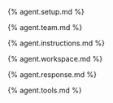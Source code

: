 {% agent.setup.md %}

{% agent.team.md %}

{% agent.instructions.md %}

{% agent.workspace.md %}

{% agent.response.md %}

{% agent.tools.md %}
